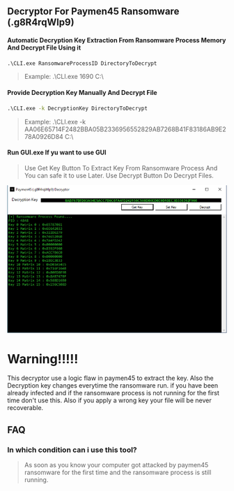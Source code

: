 ## Decryptor For Paymen45 Ransomware (.g8R4rqWIp9)


#### Automatic Decryption Key Extraction From Ransomware Process Memory And Decrypt File Using it

```cmd
.\CLI.exe RansomwareProcessID DirectoryToDecrypt
```
> Example: .\CLI.exe 1690 C:\

#### Provide Decryption Key Manually And Decrypt File

```cmd
.\CLI.exe -k DecryptionKey DirectoryToDecrypt
```

> Example: .\CLI.exe -k AA06E65714F2482BBA05B2336956552829AB7268B41F83186AB9E278A0926D84 C:\  


#### Run GUI.exe If yu want to use GUI

> Use Get Key Button To Extract Key From Ransomware Process And You can safe it to use Later. Use Decrypt Button Do Decrypt Files.

<img src="Screen Shot 2020-05-27 at 02.05.28.png"/>




# Warning!!!!!

This decryptor use a logic flaw in paymen45 to extract the key. Also the Decryption key changes everytime the ransomware run.
if you have been already infected and if the ransomware process is not running for the first time don't use this. Also if you apply a wrong key your file will be never recoverable.


## FAQ 

### In which condition can i use this tool?
> As soon as you know your computer got attacked by paymen45 ransomware for the first time and the ransomware process is still running.

